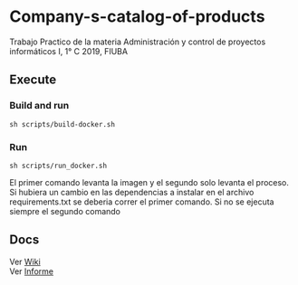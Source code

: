 # Company-s-catalog-of-products
Trabajo Practico de la materia Administración y control de proyectos informáticos I, 1° C 2019, FIUBA

## Execute
### Build and run  
```sh scripts/build-docker.sh``` 
### Run
```sh scripts/run_docker.sh```  

El primer comando levanta la imagen y el segundo solo levanta el proceso.
Si hubiera un cambio en las dependencias a instalar en el archivo 
requirements.txt se deberia correr el primer comando. Si no se ejecuta siempre el 
segundo comando

## Docs

Ver [Wiki](https://github.com/BlancoSebastianEzequiel/Company-s-catalog-of-products/wiki)  
Ver [Informe](https://docs.google.com/document/d/1u_TvKUw_xsmQ0gkIvcWJq3l4WBo14_MKMDaPGPqVg8w/edit?usp=sharing)
